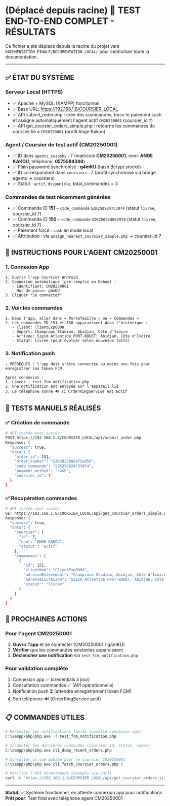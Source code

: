 # (Déplacé depuis racine) 🎯 TEST END-TO-END COMPLET - RÉSULTATS

Ce fichier a été déplacé depuis la racine du projet vers `DOCUMENTATION_FINALE/DOCUMENTATION_LOCAL/` pour centraliser toute la documentation.

---

## ✅ ÉTAT DU SYSTÈME

### Serveur Local (HTTPS)
- ✅ Apache + MySQL (XAMPP) fonctionnel
- ✅ Base URL: https://192.168.1.8/COURSIER_LOCAL 
- ✅ API submit_order.php : crée des commandes, force le paiement cash et assigne automatiquement l'agent actif `CM20250001` (coursier_id `7`)
- ✅ API get_coursier_orders_simple.php : retourne les commandes du coursier lié à `CM20250001` (profil Ange Kakou)

### Agent / Coursier de test actif (CM20250001)
- ✅ ID dans `agents_suzosky` : 7 (matricule **CM20250001**, nom: **ANGE KAKOU**, téléphone: **0575584340**)
- ✅ Plain password synchronisé : **g4mKU** (hash Bcrypt stocké)
- ✅ ID correspondant dans `coursiers` : 7 (profil synchronisé via bridge agents → coursiers)
- ✅ Statut : `actif`, `disponible`, total_commandes = 3

### Commandes de test récemment générées
- ✅ Commande ID **151** – `code_commande` `SZK250924733074` (statut `livree`, coursier_id 7)
- ✅ Commande ID **150** – `code_commande` `SZK250924862978` (statut `livree`, coursier_id 7)
- ✅ Paiement forcé : `cash` en mode local
- ✅ Attribution : via `assign_nearest_coursier_simple.php` → coursier_id 7

## 📱 INSTRUCTIONS POUR L'AGENT CM20250001

### 1. Connexion App
```
1. Ouvrir l'app Coursier Android
2. Connexion automatique (pré-remplie en Debug) :
   - Identifiant: CM20250001
   - Mot de passe: g4mKU
3. Cliquer "Se connecter"
```

### 2. Voir les commandes
```
1. Dans l'app, aller dans « Portefeuille » ou « Commandes »
2. Les commandes ID 151 et 150 apparaissent dans l'historique :
   - Client: ClientExp0000
   - Départ: Champroux Stadium, Abidjan, Côte d'Ivoire
   - Arrivée: Sipim Atlantide PORT-BOUËT, Abidjan, Côte d'Ivoire
   - Statut: livree (peut évoluer selon nouveaux tests)
```

### 3. Notification push
```
⚠️ PRÉREQUIS : l'app doit s'être connectée au moins une fois pour enregistrer son token FCM.

Après connexion :
1. Lancer : test_fcm_notification.php
2. Une notification est envoyée sur l'appareil lié
3. Le téléphone sonne 🔊 si OrderRingService est actif
```

## 🔧 TESTS MANUELS RÉALISÉS

### ✅ Création de commande
```bash
# API testée avec succès
POST https://192.168.1.8/COURSIER_LOCAL/api/submit_order.php
Response: {
  "success": true,
  "data": {
    "order_id": 151,
    "order_number": "SZK2025092472ed56",
    "code_commande": "SZK250924733074",
    "payment_method": "cash",
    "coursier_id": 7
  }
}
```

### ✅ Récupération commandes
```bash
# API testée avec succès
GET https://192.168.1.8/COURSIER_LOCAL/api/get_coursier_orders_simple.php?coursier_id=7
Response: {
  "success": true,
  "data": {
    "coursier": {
      "id": 7,
      "nom": "ANGE KAKOU",
      "statut": "actif"
    },
    "commandes": [
      {
        "id": 151,
        "clientNom": "ClientExp0000",
        "adresseEnlevement": "Champroux Stadium, Abidjan, Côte d'Ivoire",
        "adresseLivraison": "Sipim Atlantide PORT-BOUËT, Abidjan, Côte d'Ivoire",
        "statut": "livree"
      }
    ]
  }
}
```

## 🎯 PROCHAINES ACTIONS

### Pour l'agent CM20250001
1. **Ouvrir l'app** et se connecter (CM20250001 / g4mKU)
2. **Vérifier** que les commandes existantes apparaissent
3. **Déclencher une notification** via `test_fcm_notification.php`

### Pour validation complète
1. Connexion app ✅ (credentials à jour)
2. Consultation commandes ✅ (API opérationnelle)
3. Notification push ⏳ (attendre enregistrement token FCM)
4. Son téléphone 🔊 (OrderRingService actif)

## 📋 COMMANDES UTILES

```bash
# Re-tester les notifications (après nouvelle connexion app)
C:\xampp\php\php.exe -f test_fcm_notification.php

# Inspecter les dernières commandes (coursier_id, statut, codes)
C:\xampp\php\php.exe cli_dump_recent_orders.php

# Consulter la vue mobile pour le coursier CM20250001
C:\xampp\php\php.exe cli_fetch_coursier_orders.php 7

# Vérifier l'API directement (exemple via curl)
curl -k "https://192.168.1.8/COURSIER_LOCAL/api/get_coursier_orders_simple.php?coursier_id=7"
```

---
**Statut**: ✅ Système fonctionnel, en attente connexion app pour notifications
**Prêt pour**: Test final avec téléphone agent CM20250001
